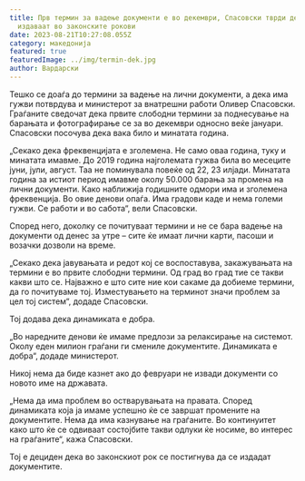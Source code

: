```yaml
---
title: Прв термин за вадење документи е во декември, Спасовски тврди дека се
  издаваат во законските рокови
date: 2023-08-21T10:27:08.055Z
category: македонија
featured: true
featuredImage: ../img/termin-dek.jpg
author: Вардарски
---
```

<!--StartFragment-->

Тешко се доаѓа до термини за вадење на лични документи, а дека има гужви потврдува и министерот за внатрешни работи Оливер Спасовски. Граѓаните сведочат дека првите слободни термини за поднесување на барањата и фотографирање се за во декември односно веќе јануари. Спасовски посочува дека вака било и минатата година.

„Секако дека фреквенцијата е зголемена. Не само оваа година, туку и минатата имавме. До 2019 година најголемата гужва била во месеците јуни, јули, август. Таа не поминувала повеќе од 22, 23 илјади. Минатата година за истиот период имавме околу 50.000 барања за промена на лични документи. Како наближија годишните одмори има и зголемена фреквенција. Во овие денови опаѓа. Има градови каде и нема големи гужви. Се работи и во сабота“, вели Спасовски.

Според него, доколку се почитуваат термини и не се бара вадење на документи од денес за утре – сите ќе имаат лични карти, пасоши и возачки дозволи на време.

„Секако дека јавувањата и редот кој се воспоставува, закажувањата на термини е во првите слободни термини. Од град во град тие се такви какви што се. Најважно е што сите ние кои сакаме да добиеме термини, да го почитуваме тој. Изместувањето на терминот значи проблем за цел тој систем“, додаде Спасовски.

Тој додава дека динамиката е добра.

„Во наредните денови ќе имаме предлози за релаксирање на системот. Околу еден милион граѓани ги смениле документите. Динамиката е добра“, додаде министерот.

Никој нема да биде казнет ако до февруари не извади документи со новото име на државата.

„Нема да има проблем во остварувањата на правата. Според динамиката која ја имаме успешно ќе се завршат промените на документите. Нема да има казнување на граѓаните. Во континуитет како што ќе се одвиваат состојбите такви одлуки ќе носиме, во интерес на граѓаните“, кажа Спасовски.

Тој е дециден дека во законскиот рок се постигнува да се издадат документите. 

<!--EndFragment-->
